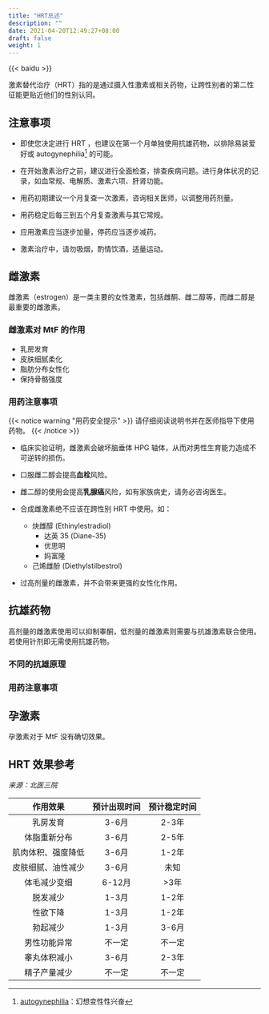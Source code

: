 ```yaml
---
title: "HRT总述"
description: ""
date: 2021-04-20T12:49:27+08:00
draft: false
weight: 1
---
```


{{< baidu >}}

激素替代治疗（HRT）指的是通过摄入性激素或相关药物，让跨性别者的第二性征能更贴近他们的性别认同。

## 注意事项

- 即使您决定进行 HRT ，也建议在第一个月单独使用抗雄药物，以排除易装爱好或 autogynephilia[^ag] 的可能。

- 在开始激素治疗之前，建议进行全面检查，排查疾病问题。进行身体状况的记录，如血常规、电解质、激素六项、肝肾功能。

- 用药初期建议一个月复查一次激素，咨询相关医师，以调整用药剂量。

- 用药稳定后每三到五个月复查激素与其它常规。

- 应用激素应当逐步加量，停药应当逐步减药。

- 激素治疗中，请勿吸烟，酌情饮酒，适量运动。

## 雌激素

雌激素（estrogen）是一类主要的女性激素，包括雌酮、雌二醇等，而雌二醇是最重要的雌激素。

### 雌激素对 MtF 的作用

- 乳房发育
- 皮肤细腻柔化
- 脂肪分布女性化
- 保持骨骼强度

### 用药注意事项

{{< notice warning "用药安全提示" >}}
请仔细阅读说明书并在医师指导下使用药物。
{{< /notice >}}

- 临床实验证明，雌激素会破坏脑垂体 HPG 轴体，从而对男性生育能力造成不可逆转的损伤。

- 口服雌二醇会提高**血栓**风险。

- 雌二醇的使用会提高**乳腺癌**风险，如有家族病史，请务必咨询医生。

- 合成雌激素绝不应该在跨性别 HRT 中使用。如：
  - 炔雌醇 (Ethinylestradiol)
    - 达英 35 (Diane-35)
    - 优思明
    - 妈富隆
  - 己烯雌酚 (Diethylstilbestrol)

- 过高剂量的雌激素，并不会带来更强的女性化作用。

## 抗雄药物

高剂量的雌激素使用可以抑制睾酮，低剂量的雌激素则需要与抗雄激素联合使用。若使用针剂即无需使用抗雄药物。

### 不同的抗雄原理

### 用药注意事项

## 孕激素

孕激素对于 MtF 没有确切效果。

## HRT 效果参考

*来源：北医三院*

| 作用效果 | 预计出现时间 | 预计稳定时间 |
| :---: | :---: | :---: |
| 乳房发育 | 3-6月 | 2-3年 |
| 体脂重新分布 | 3-6月 | 2-5年 |
| 肌肉体积、强度降低 | 3-6月 | 1-2年 |
| 皮肤细腻、油性减少 | 3-6月| 未知 |
| 体毛减少变细 | 6-12月 | >3年 |
| 脱发减少 | 1-3月 | 1-2年 |
| 性欲下降 | 1-3月 | 1-2年 |
| 勃起减少 | 1-3月 | 3-6月 |
| 男性功能异常 | 不一定 | 不一定 |
| 睾丸体积减小 | 3-6月 | 2-3年 |
| 精子产量减少 | 不一定 | 不一定 |

[^ag]: [autogynephilia](https://en.wikipedia.org/wiki/autogynephilia)：幻想变性性兴奋